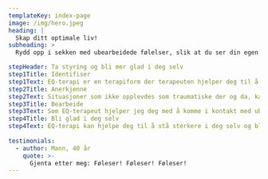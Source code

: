 ```yaml
---
templateKey: index-page
image: /img/hero.jpeg
heading: |
  Skap ditt optimale liv!
subheading: >
  Rydd opp i sekken med ubearbeidede følelser, slik at du ser din egen verdi og tør å være mer ærlig om hvem du er.

stepHeader: Ta styring og bli mer glad i deg selv
step1Title: Identifiser
step1Text: EQ-terapi er en terapiform der terapeuten hjelper deg til å identifisere og anerkjenne følelsene dine. Vi jobber med å identifisere de bakenforliggende årsaker til at ting er som de er. 
step2Title: Anerkjenne
step2Text: Situasjoner som ikke opplevdes som traumatiske der og da, kan likevel ha satt dype spor. Dette er spor som kan ha påvirket hvordan du ser deg selv i dag. I terapien anerkjenner vi disse følelsene.
step3Title: Bearbeide
step3Text: Som EQ-terapeut hjelper jeg deg med å komme i kontakt med ubearbeidede følelser i kroppen. Her tar vi følelsenen på alvor og du får hjelp til å bearbeidet såre erfaringer som kroppen fortsatt husker.
step4Title: Bli glad i deg selv
step4Text: EQ-terapi kan hjelpe deg til å stå sterkere i deg selv og blir kvitt vonde opplevelser som ofte tar stor plass. Dermed blir det mere plass til glede og overskudd.
     
testimonials:
  - author: Mann, 40 år
    quote: >-
      Gjenta etter meg: Føleser! Føleser! Føleser!
---
```

